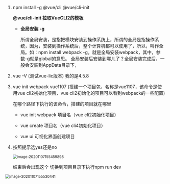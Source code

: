 1. npm install -g @vue/cli @vue/cli-init

   **@vue/cli-init  拉取VueCLI2的模板**

   * **全局安装  -g**     

     所谓全局安装，是指把模块安装到操作系统上，所谓的全局是指操作系统，因为，安装到操作系统后，整个计算机都可以使用了，所以，叫作全局。如：npm install webpack -g。就是全局安装webpack，其中，参数-g就是global的意思。
      全局安装后安装到哪儿了？全局安装完成后，一般会安装到AppData目录下，

2. vue -V    (测试vue-lic版本) 我的是4.5.8

3. vue init webpack vue1107  (搭建一个项目包，名称是vue1107，该命令是使用vue cli2初始化项目，vue cli2初始化的项目可以看到webpack的一些配置)   

   在哪个路径下执行的该命令，搭建的项目就在哪里

   *  vue init webpack 项目名（vue cli2初始化项目）

   * vue create 项目名（vue cli4初始化项目）
   * vue ui 可视化界面创建项目

4. 按照提示选yes还是no

   <img src="C:\Users\zhuwanning\AppData\Roaming\Typora\typora-user-images\image-20201107155459898.png" alt="image-20201107155459898" style="zoom:80%;" />

   结束后会出现这个 切换到项目目录下执行npm run dev

<img src="C:\Users\zhuwanning\AppData\Roaming\Typora\typora-user-images\image-20201107155530441.png" alt="image-20201107155530441" style="zoom:80%;" />